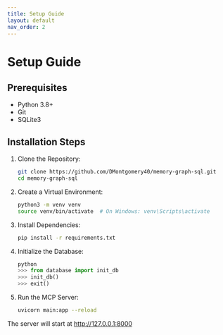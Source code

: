 ```yaml
---
title: Setup Guide
layout: default
nav_order: 2
---
```


# Setup Guide

## Prerequisites

- Python 3.8+
- Git
- SQLite3

## Installation Steps

1. Clone the Repository:
   ```bash
   git clone https://github.com/DMontgomery40/memory-graph-sql.git
   cd memory-graph-sql
   ```

2. Create a Virtual Environment:
   ```bash
   python3 -m venv venv
   source venv/bin/activate  # On Windows: venv\Scripts\activate
   ```

3. Install Dependencies:
   ```bash
   pip install -r requirements.txt
   ```

4. Initialize the Database:
   ```python
   python
   >>> from database import init_db
   >>> init_db()
   >>> exit()
   ```

5. Run the MCP Server:
   ```bash
   uvicorn main:app --reload
   ```

The server will start at http://127.0.0.1:8000